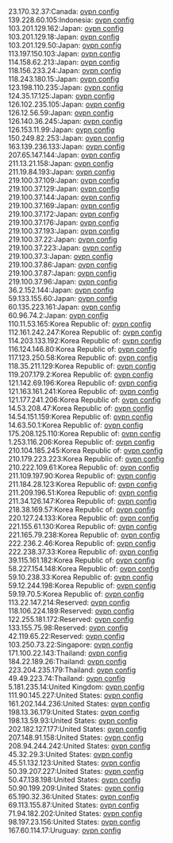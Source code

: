 23.170.32.37:Canada: [ovpn config](vpn/23_170_32_37.ovpn)  
139.228.60.105:Indonesia: [ovpn config](vpn/139_228_60_105.ovpn)  
103.201.129.162:Japan: [ovpn config](vpn/103_201_129_162.ovpn)  
103.201.129.18:Japan: [ovpn config](vpn/103_201_129_18.ovpn)  
103.201.129.50:Japan: [ovpn config](vpn/103_201_129_50.ovpn)  
113.197.150.103:Japan: [ovpn config](vpn/113_197_150_103.ovpn)  
114.158.62.213:Japan: [ovpn config](vpn/114_158_62_213.ovpn)  
118.156.233.24:Japan: [ovpn config](vpn/118_156_233_24.ovpn)  
118.243.180.15:Japan: [ovpn config](vpn/118_243_180_15.ovpn)  
123.198.110.235:Japan: [ovpn config](vpn/123_198_110_235.ovpn)  
124.35.17.125:Japan: [ovpn config](vpn/124_35_17_125.ovpn)  
126.102.235.105:Japan: [ovpn config](vpn/126_102_235_105.ovpn)  
126.12.56.59:Japan: [ovpn config](vpn/126_12_56_59.ovpn)  
126.140.36.245:Japan: [ovpn config](vpn/126_140_36_245.ovpn)  
126.153.11.99:Japan: [ovpn config](vpn/126_153_11_99.ovpn)  
150.249.82.253:Japan: [ovpn config](vpn/150_249_82_253.ovpn)  
163.139.236.133:Japan: [ovpn config](vpn/163_139_236_133.ovpn)  
207.65.147.144:Japan: [ovpn config](vpn/207_65_147_144.ovpn)  
211.13.21.158:Japan: [ovpn config](vpn/211_13_21_158.ovpn)  
211.19.84.193:Japan: [ovpn config](vpn/211_19_84_193.ovpn)  
219.100.37.109:Japan: [ovpn config](vpn/219_100_37_109.ovpn)  
219.100.37.129:Japan: [ovpn config](vpn/219_100_37_129.ovpn)  
219.100.37.144:Japan: [ovpn config](vpn/219_100_37_144.ovpn)  
219.100.37.169:Japan: [ovpn config](vpn/219_100_37_169.ovpn)  
219.100.37.172:Japan: [ovpn config](vpn/219_100_37_172.ovpn)  
219.100.37.176:Japan: [ovpn config](vpn/219_100_37_176.ovpn)  
219.100.37.193:Japan: [ovpn config](vpn/219_100_37_193.ovpn)  
219.100.37.22:Japan: [ovpn config](vpn/219_100_37_22.ovpn)  
219.100.37.223:Japan: [ovpn config](vpn/219_100_37_223.ovpn)  
219.100.37.3:Japan: [ovpn config](vpn/219_100_37_3.ovpn)  
219.100.37.86:Japan: [ovpn config](vpn/219_100_37_86.ovpn)  
219.100.37.87:Japan: [ovpn config](vpn/219_100_37_87.ovpn)  
219.100.37.96:Japan: [ovpn config](vpn/219_100_37_96.ovpn)  
36.2.152.144:Japan: [ovpn config](vpn/36_2_152_144.ovpn)  
59.133.155.60:Japan: [ovpn config](vpn/59_133_155_60.ovpn)  
60.135.223.161:Japan: [ovpn config](vpn/60_135_223_161.ovpn)  
60.96.74.2:Japan: [ovpn config](vpn/60_96_74_2.ovpn)  
110.11.53.165:Korea Republic of: [ovpn config](vpn/110_11_53_165.ovpn)  
112.161.242.247:Korea Republic of: [ovpn config](vpn/112_161_242_247.ovpn)  
114.203.133.192:Korea Republic of: [ovpn config](vpn/114_203_133_192.ovpn)  
116.124.146.80:Korea Republic of: [ovpn config](vpn/116_124_146_80.ovpn)  
117.123.250.58:Korea Republic of: [ovpn config](vpn/117_123_250_58.ovpn)  
118.35.211.129:Korea Republic of: [ovpn config](vpn/118_35_211_129.ovpn)  
119.207.179.2:Korea Republic of: [ovpn config](vpn/119_207_179_2.ovpn)  
121.142.69.196:Korea Republic of: [ovpn config](vpn/121_142_69_196.ovpn)  
121.163.161.241:Korea Republic of: [ovpn config](vpn/121_163_161_241.ovpn)  
121.177.241.206:Korea Republic of: [ovpn config](vpn/121_177_241_206.ovpn)  
14.53.208.47:Korea Republic of: [ovpn config](vpn/14_53_208_47.ovpn)  
14.54.151.159:Korea Republic of: [ovpn config](vpn/14_54_151_159.ovpn)  
14.63.50.1:Korea Republic of: [ovpn config](vpn/14_63_50_1.ovpn)  
175.208.125.110:Korea Republic of: [ovpn config](vpn/175_208_125_110.ovpn)  
1.253.116.206:Korea Republic of: [ovpn config](vpn/1_253_116_206.ovpn)  
210.104.185.245:Korea Republic of: [ovpn config](vpn/210_104_185_245.ovpn)  
210.179.223.223:Korea Republic of: [ovpn config](vpn/210_179_223_223.ovpn)  
210.222.109.61:Korea Republic of: [ovpn config](vpn/210_222_109_61.ovpn)  
211.109.197.90:Korea Republic of: [ovpn config](vpn/211_109_197_90.ovpn)  
211.184.28.123:Korea Republic of: [ovpn config](vpn/211_184_28_123.ovpn)  
211.209.196.51:Korea Republic of: [ovpn config](vpn/211_209_196_51.ovpn)  
211.34.126.147:Korea Republic of: [ovpn config](vpn/211_34_126_147.ovpn)  
218.38.169.57:Korea Republic of: [ovpn config](vpn/218_38_169_57.ovpn)  
220.127.24.133:Korea Republic of: [ovpn config](vpn/220_127_24_133.ovpn)  
221.155.61.130:Korea Republic of: [ovpn config](vpn/221_155_61_130.ovpn)  
221.165.79.238:Korea Republic of: [ovpn config](vpn/221_165_79_238.ovpn)  
222.236.2.46:Korea Republic of: [ovpn config](vpn/222_236_2_46.ovpn)  
222.238.37.33:Korea Republic of: [ovpn config](vpn/222_238_37_33.ovpn)  
39.115.161.182:Korea Republic of: [ovpn config](vpn/39_115_161_182.ovpn)  
58.227.154.148:Korea Republic of: [ovpn config](vpn/58_227_154_148.ovpn)  
59.10.238.33:Korea Republic of: [ovpn config](vpn/59_10_238_33.ovpn)  
59.12.244.198:Korea Republic of: [ovpn config](vpn/59_12_244_198.ovpn)  
59.19.70.5:Korea Republic of: [ovpn config](vpn/59_19_70_5.ovpn)  
113.22.147.214:Reserved: [ovpn config](vpn/113_22_147_214.ovpn)  
118.106.224.189:Reserved: [ovpn config](vpn/118_106_224_189.ovpn)  
122.255.181.172:Reserved: [ovpn config](vpn/122_255_181_172.ovpn)  
133.155.75.98:Reserved: [ovpn config](vpn/133_155_75_98.ovpn)  
42.119.65.22:Reserved: [ovpn config](vpn/42_119_65_22.ovpn)  
103.250.73.22:Singapore: [ovpn config](vpn/103_250_73_22.ovpn)  
171.100.22.143:Thailand: [ovpn config](vpn/171_100_22_143.ovpn)  
184.22.189.26:Thailand: [ovpn config](vpn/184_22_189_26.ovpn)  
223.204.235.179:Thailand: [ovpn config](vpn/223_204_235_179.ovpn)  
49.49.223.74:Thailand: [ovpn config](vpn/49_49_223_74.ovpn)  
5.181.235.14:United Kingdom: [ovpn config](vpn/5_181_235_14.ovpn)  
111.90.145.227:United States: [ovpn config](vpn/111_90_145_227.ovpn)  
161.202.144.236:United States: [ovpn config](vpn/161_202_144_236.ovpn)  
198.13.36.179:United States: [ovpn config](vpn/198_13_36_179.ovpn)  
198.13.59.93:United States: [ovpn config](vpn/198_13_59_93.ovpn)  
202.182.127.177:United States: [ovpn config](vpn/202_182_127_177.ovpn)  
207.148.91.158:United States: [ovpn config](vpn/207_148_91_158.ovpn)  
208.94.244.242:United States: [ovpn config](vpn/208_94_244_242.ovpn)  
45.32.29.3:United States: [ovpn config](vpn/45_32_29_3.ovpn)  
45.51.132.123:United States: [ovpn config](vpn/45_51_132_123.ovpn)  
50.39.207.227:United States: [ovpn config](vpn/50_39_207_227.ovpn)  
50.47.138.198:United States: [ovpn config](vpn/50_47_138_198.ovpn)  
50.90.199.209:United States: [ovpn config](vpn/50_90_199_209.ovpn)  
65.190.32.36:United States: [ovpn config](vpn/65_190_32_36.ovpn)  
69.113.155.87:United States: [ovpn config](vpn/69_113_155_87.ovpn)  
71.94.182.202:United States: [ovpn config](vpn/71_94_182_202.ovpn)  
98.197.23.156:United States: [ovpn config](vpn/98_197_23_156.ovpn)  
167.60.114.17:Uruguay: [ovpn config](vpn/167_60_114_17.ovpn)  
